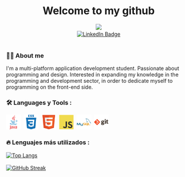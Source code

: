 <h1 align="center"> Welcome to my github </h1>
<div id="header" align="center">
  <img src="https://www.puttiapps.com/wp-content/uploads/2021/05/programming.gif" width="300"/>
</div>

<div id="badges" align="center">
  <a href="https://www.linkedin.com/in/isla-peinado-henríquez-a97387226/"/>
    <img src="https://img.shields.io/badge/LinkedIn-blue?style=for-the-badge&logo=linkedin&logoColor=white" alt="LinkedIn Badge"/>
  </a>
</div>
<div id="views" align="center">
    <img src="https://komarev.com/ghpvc/?username=IslaPeinado&style=flat-square&color=blue" alt="" />
</div>

### :woman_technologist: About me

I'm a multi-platform application development student. Passionate about programming and design. Interested in expanding my knowledge in the programming and development sector, in order to dedicate myself to programming on the front-end side.

### :hammer_and_wrench: Languages y Tools :
<div>
  <img src="https://github.com/devicons/devicon/blob/master/icons/java/java-original-wordmark.svg" title="Java" alt="Java" width="40" height="40"/>&nbsp;
  <img src="https://github.com/devicons/devicon/blob/master/icons/css3/css3-plain-wordmark.svg"  title="CSS3" alt="CSS" width="40" height="40"/>&nbsp;
  <img src="https://github.com/devicons/devicon/blob/master/icons/html5/html5-original.svg" title="HTML5" alt="HTML" width="40" height="40"/>&nbsp;
  <img src="https://github.com/devicons/devicon/blob/master/icons/javascript/javascript-original.svg" title="JavaScript" alt="JavaScript" width="40" height="40"/>&nbsp;
  <img src="https://github.com/devicons/devicon/blob/master/icons/mysql/mysql-original-wordmark.svg" title="MySQL"  alt="MySQL" width="40" height="40"/>&nbsp;
  <img src="https://github.com/devicons/devicon/blob/master/icons/git/git-original-wordmark.svg" title="Git" **alt="Git" width="40" height="40"/>
</div>

### :fire: Lenguajes más utilizados :

[![Top Langs](https://github-readme-stats.vercel.app/api/top-langs/?username=IslaPeinado&layout=compact&theme=vision-friendly-dark)](https://github.com/anuraghazra/github-readme-stats) <br><br>
[![GitHub Streak](http://github-readme-streak-stats.herokuapp.com?user=IslaPeinado&theme=dark&background=000000)](https://git.io/streak-stats)<br>
